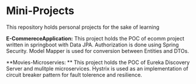 # Mini-Projects
This repository holds personal projects for the sake of learning

**E-CommereceApplication:**
This project holds the POC of ecomm project written in springboot with Data JPA.
Authorization is done using Spring Security.
Model Mapper is used for conversion between Entities and DTOs.

**Movies-Microservies: **
This project holds the POC of Eureka Discovery Server and mulitple microservices.
Hystrix is used as an implementation of circuit breaker pattern for fault tolerence and resilience.


